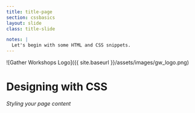 ```yaml
---
title: title-page
section: cssbasics
layout: slide
class: title-slide

notes: |
  Let's begin with some HTML and CSS snippets.
---
```


![Gather Workshops Logo]({{ site.baseurl }}/assets/images/gw_logo.png)

# Designing with CSS

_Styling your page content_
